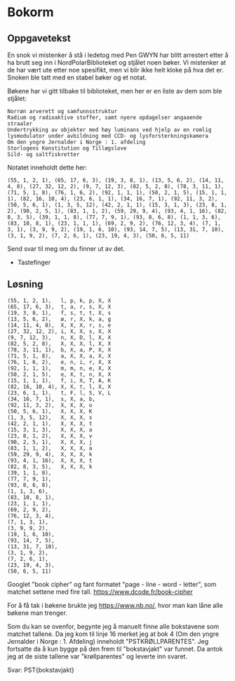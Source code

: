 # Bokorm

## Oppgavetekst
En snok vi mistenker å stå i ledetog med Pen GWYN har blitt arrestert etter å ha brutt seg inn i NordPolarBiblioteket og stjålet noen bøker. Vi mistenker at de har vært ute etter noe spesifikt, men vi blir ikke helt kloke på hva det er. Snoken ble tatt med en stabel bøker og et notat.

Bøkene har vi gitt tilbake til biblioteket, men her er en liste av dem som ble stjålet:
```
Norrøn arverett og samfunnsstruktur
Radium og radioaktive stoffer, samt nyere opdagelser angaaende straaler
Undertrykking av objekter med høy luminans ved hjelp av en romlig lysmodulator under avbildning med CCD- og lysforsterkningskamera
Om den yngre Jernalder i Norge : 1. afdeling
Storlogens Konstitution og Tillægslove
Sild- og saltfiskretter
```

Notatet inneholdt dette her:
```
(55, 1, 2, 1), (65, 17, 6, 3), (19, 3, 8, 1), (13, 5, 6, 2), (14, 11, 4, 8), (27, 32, 12, 2), (9, 7, 12, 3), (82, 5, 2, 8), (78, 3, 11, 1), (71, 5, 1, 8), (76, 1, 6, 2), (92, 1, 1, 1), (50, 2, 1, 5), (15, 1, 1, 1), (82, 16, 10, 4), (23, 6, 1, 1), (34, 16, 7, 1), (92, 11, 3, 2), (50, 5, 6, 1), (1, 3, 5, 12), (42, 2, 1, 1), (15, 3, 1, 3), (23, 8, 1, 2), (90, 2, 5, 1), (83, 1, 1, 2), (59, 29, 9, 4), (93, 4, 1, 16), (82, 8, 3, 5), (39, 1, 1, 8), (77, 7, 9, 1), (93, 8, 6, 8), (1, 1, 3, 6), (83, 10, 8, 1), (23, 1, 1, 1), (69, 2, 9, 2), (76, 12, 3, 4), (7, 1, 3, 1), (3, 9, 9, 2), (19, 1, 6, 10), (93, 14, 7, 5), (13, 31, 7, 10), (3, 1, 9, 2), (7, 2, 6, 1), (23, 19, 4, 3), (50, 6, 5, 11)
```

Send svar til meg om du finner ut av det.

- Tastefinger

## Løsning
```
(55, 1, 2, 1),   l, p, k, p, X, X
(65, 17, 6, 3),  t, a, r, s, X, X
(19, 3, 8, 1),   f, s, t, t, X, s
(13, 5, 6, 2),   ø, r, X, k, a, g
(14, 11, 4, 8),  X, X, X, r, s, e
(27, 32, 12, 2), i, X, X, s, X, X
(9, 7, 12, 3),   n, X, D, l, X, X
(82, 5, 2, 8),   X, X, X, l, X, X
(78, 3, 11, 1),  b, X, a, P, X, X
(71, 5, 1, 8),   a, X, X, a, X, X 
(76, 1, 6, 2),   e, n, i, r, X, X
(92, 1, 1, 1),   m, m, n, e, X, X
(50, 2, 1, 5),   e, X, t, n, X, X 
(15, 1, 1, 1),   f, i, X, T, A, K
(82, 16, 10, 4), X, X, t, l, X, X
(23, 6, 1, 1),   t, F, l, S, V, L
(34, 16, 7, 1),  s, X, a, b, 
(92, 11, 3, 2),  X, X, X, o
(50, 5, 6, 1),   X, X, X, K
(1, 3, 5, 12),   X, X, X, s
(42, 2, 1, 1),   X, X, X, t
(15, 3, 1, 3),   X, X, X, a
(23, 8, 1, 2),   X, X, X, v
(90, 2, 5, 1),   X, X, X, j
(83, 1, 1, 2),   X, X, X, a
(59, 29, 9, 4),  X, X, X, k
(93, 4, 1, 16),  X, X, X, t
(82, 8, 3, 5),   X, X, X, k
(39, 1, 1, 8), 
(77, 7, 9, 1), 
(93, 8, 6, 8), 
(1, 1, 3, 6), 
(83, 10, 8, 1), 
(23, 1, 1, 1), 
(69, 2, 9, 2), 
(76, 12, 3, 4), 
(7, 1, 3, 1), 
(3, 9, 9, 2), 
(19, 1, 6, 10), 
(93, 14, 7, 5), 
(13, 31, 7, 10), 
(3, 1, 9, 2), 
(7, 2, 6, 1), 
(23, 19, 4, 3), 
(50, 6, 5, 11)
```

Googlet "book cipher" og fant formatet "page - line - word - letter", som matchet settene med fire tall.
https://www.dcode.fr/book-cipher

For å få tak i bøkene brukte jeg https://www.nb.no/, hvor man kan låne alle bøkene man trenger.

Som du kan se ovenfor, begynte jeg å manuelt finne alle bokstavene som matchet tallene. Da jeg kom til linje 16 merket jeg at bok 4 (Om den yngre Jernalder i Norge : 1. Afdeling) inneholdt "PSTKRØLLPARENTES". Jeg fortsatte da å kun bygge på den frem til "bokstavjakt" var funnet. Da antok jeg at de siste tallene var "krøllparentes" og leverte inn svaret.

Svar: PST{bokstavjakt}
